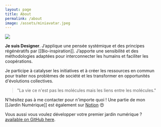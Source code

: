 ```yaml
---
layout: page
title: About
permalink: /about
image: /assets/miniavatar.jpeg
---
```


![]({{page.image}})

**Je suis Designer**. J’applique une pensée systémique et des principes régénératifs par [[Bio-inspiration]]. J’apporte une sensibilité et des méthodologies adaptées pour  interconnecter les humains et faciliter les coopérations.

Je participe à catalyser les initiatives et à créer les ressources en commun pour traiter nos problèmes de société et les transformer en opportunités d'évolutions collectives.

>"La vie ce n'est pas les molécules mais les liens entre les molécules."

N'hésitez pas à me contacter pour n'importe quoi ! Une partie de mon [[Jardin Numérique]] est également sur [Notion](https://www.notion.so/liutnotes/Explorer-cr-er-ensemble-a39dc93057aa45999a87feffe61ed956) 😍


Vous aussi vous voulez développer votre premier jardin numérique ?
[available on GitHub here](https://github.com/maximevaillancourt/digital-garden-jekyll-template).

<style>
  .wrapper {
    max-width: 46em;
  }
</style>